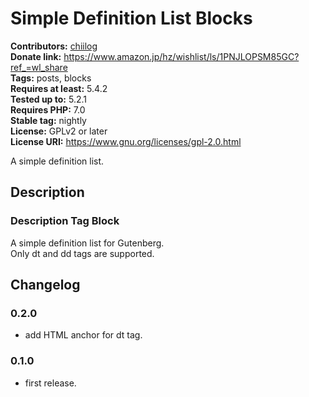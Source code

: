 # Simple Definition List Blocks #
**Contributors:** [chiilog](https://profiles.wordpress.org/mel_cha)  
**Donate link:**       https://www.amazon.jp/hz/wishlist/ls/1PNJLOPSM85GC?ref_=wl_share  
**Tags:**              posts, blocks  
**Requires at least:** 5.4.2  
**Tested up to:**      5.2.1  
**Requires PHP:**      7.0  
**Stable tag:**        nightly  
**License:** GPLv2 or later  
**License URI:** https://www.gnu.org/licenses/gpl-2.0.html

A simple definition list.

## Description ##

### Description Tag Block ###

A simple definition list for Gutenberg.  
Only dt and dd tags are supported.

## Changelog ##

### 0.2.0 ###
* add HTML anchor for dt tag.

### 0.1.0 ###
* first release.

